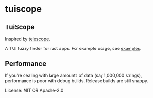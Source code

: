 # tuiscope

## TuiScope

Inspired by [telescope](https://github.com/nvim-telescope/telescope.nvim).

A TUI fuzzy finder for rust apps. For example usage, see [examples](https://github.com/olidacombe/tuiscope/tree/main/examples).

## Performance

If you're dealing with large amounts of data (say 1,000,000 strings), performance is poor with
debug builds.  Release builds are still snappy.

License: MIT OR Apache-2.0
